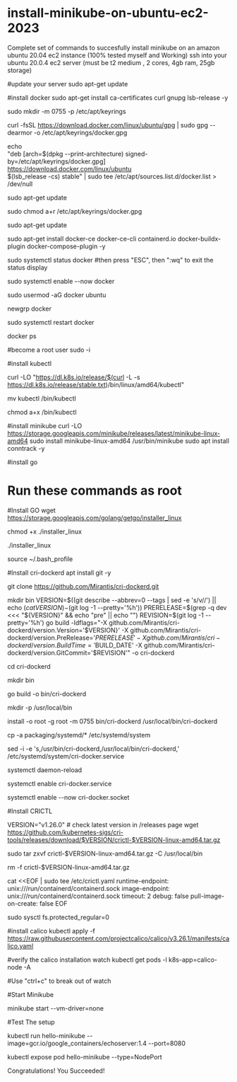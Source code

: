 # install-minikube-on-ubuntu-ec2-2023
Complete set of commands to succesfully install minikube on an amazon ubuntu 20.04 ec2 instance (100% tested myself and Working)
ssh into your ubuntu 20.0.4 ec2 server (must be t2 medium , 2 cores, 4gb ram, 25gb storage)

#update your server
sudo apt-get update

#install docker
sudo apt-get install ca-certificates curl gnupg lsb-release -y

sudo mkdir -m 0755 -p /etc/apt/keyrings

curl -fsSL https://download.docker.com/linux/ubuntu/gpg | sudo gpg --dearmor -o /etc/apt/keyrings/docker.gpg

echo \
  "deb [arch=$(dpkg --print-architecture) signed-by=/etc/apt/keyrings/docker.gpg] https://download.docker.com/linux/ubuntu \
  $(lsb_release -cs) stable" | sudo tee /etc/apt/sources.list.d/docker.list > /dev/null

sudo apt-get update

sudo chmod a+r /etc/apt/keyrings/docker.gpg

sudo apt-get update

sudo apt-get install docker-ce docker-ce-cli containerd.io docker-buildx-plugin docker-compose-plugin -y

sudo systemctl status docker
#then press "ESC", then ":wq" to exit the status display

sudo systemctl enable --now docker

sudo usermod -aG docker ubuntu

newgrp docker

sudo systemctl restart docker

docker ps

#become a root user
sudo -i

#install kubectl

curl -LO "https://dl.k8s.io/release/$(curl -L -s https://dl.k8s.io/release/stable.txt)/bin/linux/amd64/kubectl"

mv kubectl /bin/kubectl

chmod a+x /bin/kubectl

#install minikube
curl -LO https://storage.googleapis.com/minikube/releases/latest/minikube-linux-amd64
sudo install minikube-linux-amd64 /usr/bin/minikube
sudo apt install conntrack -y

#install go
# Run these commands as root
#Install GO
wget https://storage.googleapis.com/golang/getgo/installer_linux

chmod +x ./installer_linux

./installer_linux

source ~/.bash_profile

#Install cri-dockerd
apt install git -y

git clone https://github.com/Mirantis/cri-dockerd.git

mkdir bin
VERSION=$((git describe --abbrev=0 --tags | sed -e 's/v//') || echo $(cat VERSION)-$(git log -1 --pretty='%h')) PRERELEASE=$(grep -q dev <<< "${VERSION}" && echo "pre" || echo "") REVISION=$(git log -1 --pretty='%h')
go build -ldflags="-X github.com/Mirantis/cri-dockerd/version.Version='$VERSION}' -X github.com/Mirantis/cri-dockerd/version.PreRelease='$PRERELEASE' -X github.com/Mirantis/cri-dockerd/version.BuildTime='$BUILD_DATE' -X github.com/Mirantis/cri-dockerd/version.GitCommit='$REVISION'" -o cri-dockerd


cd cri-dockerd

mkdir bin

go build -o bin/cri-dockerd

mkdir -p /usr/local/bin

install -o root -g root -m 0755 bin/cri-dockerd /usr/local/bin/cri-dockerd

cp -a packaging/systemd/* /etc/systemd/system

sed -i -e 's,/usr/bin/cri-dockerd,/usr/local/bin/cri-dockerd,' /etc/systemd/system/cri-docker.service

systemctl daemon-reload

systemctl enable cri-docker.service

systemctl enable --now cri-docker.socket

#Install CRICTL

VERSION="v1.26.0" # check latest version in /releases page
wget https://github.com/kubernetes-sigs/cri-tools/releases/download/$VERSION/crictl-$VERSION-linux-amd64.tar.gz

sudo tar zxvf crictl-$VERSION-linux-amd64.tar.gz -C /usr/local/bin

rm -f crictl-$VERSION-linux-amd64.tar.gz

cat <<EOF | sudo tee /etc/crictl.yaml
runtime-endpoint: unix:///run/containerd/containerd.sock
image-endpoint: unix:///run/containerd/containerd.sock
timeout: 2
debug: false
pull-image-on-create: false
EOF

sudo sysctl fs.protected_regular=0

#install calico
kubectl apply -f https://raw.githubusercontent.com/projectcalico/calico/v3.26.1/manifests/calico.yaml

#verify the calico installation
watch kubectl get pods -l k8s-app=calico-node -A

#Use "ctrl+c" to break out of watch


#Start Minikube

minikube start --vm-driver=none

#Test The setup

kubectl run hello-minikube --image=gcr.io/google_containers/echoserver:1.4 --port=8080

kubectl expose pod hello-minikube --type=NodePort

Congratulations! You Succeeded!



